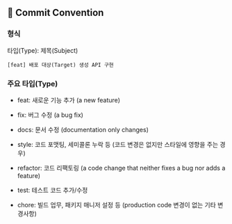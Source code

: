 ## 📝 Commit Convention

### 형식

타입(Type): 제목(Subject)

```
[feat] 배포 대상(Target) 생성 API 구현
```

### 주요 타입(Type)

- feat: 새로운 기능 추가 (a new feature)

- fix: 버그 수정 (a bug fix)

- docs: 문서 수정 (documentation only changes)

- style: 코드 포맷팅, 세미콜론 누락 등 (코드 변경은 없지만 스타일에 영향을 주는 경우)

- refactor: 코드 리팩토링 (a code change that neither fixes a bug nor adds a feature)

- test: 테스트 코드 추가/수정

- chore: 빌드 업무, 패키지 매니저 설정 등 (production code 변경이 없는 기타 변경사항)
